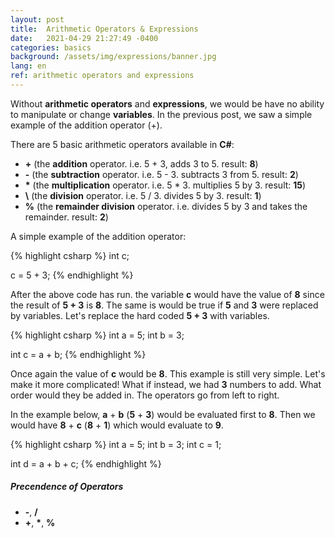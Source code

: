 ```yaml
---
layout: post
title:  Arithmetic Operators & Expressions
date:   2021-04-29 21:27:49 -0400
categories: basics
background: /assets/img/expressions/banner.jpg
lang: en
ref: arithmetic operators and expressions
---
```


Without **arithmetic operators** and **expressions**, we would be have no ability to manipulate or change **variables**.  In the previous post, we saw a simple example of the addition operator (+).  

There are 5 basic arithmetic operators available in **C#**:

* **\+** (the **addition** operator. i.e. 5 + 3, adds 3 to 5. result: **8**)
* **\-** (the **subtraction** operator. i.e. 5 - 3.  subtracts 3 from 5.  result: **2**)
* **\*** (the **multiplication** operator. i.e. 5 * 3. multiplies 5 by 3. result: **15**)
* **\\** (the **division** operator. i.e. 5 / 3. divides 5 by 3. result: **1**)
* **%** (the **remainder division** operator. i.e. divides 5 by 3 and takes the remainder. result: **2**)

A simple example of the addition operator:

{% highlight csharp %}
int c;

c = 5 + 3;
{% endhighlight %}

After the above code has run.  the variable **c** would have the value of **8** since the result of **5 + 3** is **8**.  The same is would be true if **5** and **3** were replaced by variables.  Let's replace the hard coded **5 + 3** with variables.

{% highlight csharp %}
int a = 5;
int b = 3;

int c = a + b;
{% endhighlight %}

Once again the value of **c** would be **8**.  This example is still very simple.  Let's make it more complicated!  What if instead, we had **3** numbers to add.  What order would they be added in.  The operators go from left to right. 

In the example below, **a** + **b** (**5** + **3**) would be evaluated first to **8**.  Then we would have **8** + **c** (**8** + **1**) which would evaluate to **9**.

{% highlight csharp %}
int a = 5;
int b = 3;
int c = 1;

int d = a + b + c;
{% endhighlight %}

##### Precendence of Operators

* **-**, **/**
* **+**, **\***, **%**